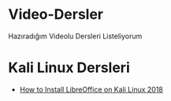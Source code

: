 # Video-Dersler
Hazıradığım Videolu Dersleri Listeliyorum
<br/>
<h1>Kali Linux Dersleri</h1>
<ul>
  <li><a href="https://www.youtube.com/watch?v=SIQbHNdBexI" title="">How to Install LibreOffice on Kali Linux 2018</a></li>
</ul>
